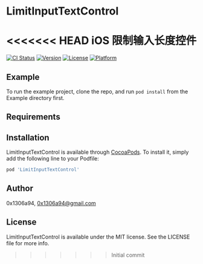 # LimitInputTextControl
<<<<<<< HEAD
iOS 限制输入长度控件
=======

[![CI Status](https://img.shields.io/travis/0x1306a94/LimitInputTextControl.svg?style=flat)](https://travis-ci.org/0x1306a94/LimitInputTextControl)
[![Version](https://img.shields.io/cocoapods/v/LimitInputTextControl.svg?style=flat)](https://cocoapods.org/pods/LimitInputTextControl)
[![License](https://img.shields.io/cocoapods/l/LimitInputTextControl.svg?style=flat)](https://cocoapods.org/pods/LimitInputTextControl)
[![Platform](https://img.shields.io/cocoapods/p/LimitInputTextControl.svg?style=flat)](https://cocoapods.org/pods/LimitInputTextControl)

## Example

To run the example project, clone the repo, and run `pod install` from the Example directory first.

## Requirements

## Installation

LimitInputTextControl is available through [CocoaPods](https://cocoapods.org). To install
it, simply add the following line to your Podfile:

```ruby
pod 'LimitInputTextControl'
```

## Author

0x1306a94, 0x1306a94@gmail.com

## License

LimitInputTextControl is available under the MIT license. See the LICENSE file for more info.
>>>>>>> Initial commit
